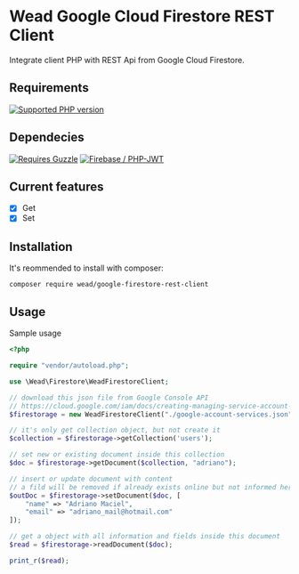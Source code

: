 # Wead Google Cloud Firestore REST Client

Integrate client PHP with REST Api from Google Cloud Firestore.

## Requirements
[![Supported PHP version](https://img.shields.io/badge/php-%5E5.6-blue.svg)]()


## Dependecies
[![Requires Guzzle](https://img.shields.io/badge/Guzzle-~6.0-lightgrey.svg)]()
[![Firebase / PHP-JWT](https://img.shields.io/badge/Firebase%20%2F%20PHP--JWT-5.0-red.svg)]()

## Current features

- [x] Get
- [x] Set

## Installation

It's reommended to install with composer:

    composer require wead/google-firestore-rest-client

## Usage

Sample usage

```php
<?php

require "vendor/autoload.php";

use \Wead\Firestore\WeadFirestoreClient;

// download this json file from Google Console API
// https://cloud.google.com/iam/docs/creating-managing-service-account-keys
$firestorage = new WeadFirestoreClient("./google-account-services.json");

// it's only get collection object, but not create it
$collection = $firestorage->getCollection('users');

// set new or existing document inside this collection
$doc = $firestorage->getDocument($collection, "adriano");

// insert or update document with content
// a fild will be removed if already exists online but not informed here
$outDoc = $firestorage->setDocument($doc, [
    "name" => "Adriano Maciel",
    "email" => "adriano_mail@hotmail.com"
]);

// get a object with all information and fields inside this document
$read = $firestorage->readDocument($doc);

print_r($read);
```